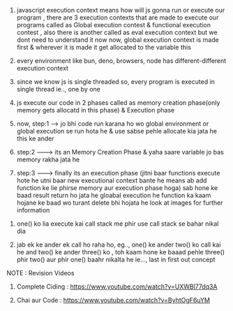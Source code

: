 1. javascript execution context means how will js gonna run or execute our program , there are 3 execution contexts that are made to execute our programs called as Global execution contest & functional execution contest , also there is another called as eval execution context but we dont need to understand it now
now, global execution context is made first &  wherever it is made it get allocated to the variable this

2. every environment like bun, deno, browsers, node has different-different execution context

3. since we know js is single threaded so, every program is executed in single thread ie.., one by one

<!-- How Js execute the code -->
4. js execute our code in 2 phases called as memory creation phase(only memory gets allocatd in this phase) & Execution phase

5. now, step:1 --> jo bhi code run karana ho wo global environment or global execution se run hota he & use sabse pehle allocate kia jata he this ke ander

6. step:2 ---> its an Memory Creation Phase & yaha saare variable jo bas memory rakha jata he 

7. step:3 ---> finally its an execution phase
(jitni baar functions execute hote he utni baar new executional context bante he means ab add function ke lie phirse memory aur execution phase hoga)
sab hone ke baad result return ho jata he gloabal execution he
function ka kaam hojane ke baad wo turant delete bhi hojata he
look at images for further information 


<!-- Call Stack : look at video at 6:15:09 -->
1. one() ko lia execute kai call stack me phir use call stack se bahar nikal dia

2. jab ek ke ander ek call ho raha ho, 
eg.., one() ke ander two() ko call kai he and two() ke ander three() ko , toh kaam hone ke baaad pehle three() phir two() aur phir one() baahr nikalta he ie..., last in first out concept 


NOTE : Revision Videos
1. Complete Ciding : https://www.youtube.com/watch?v=UXWBl77dq3A

2. Chai aur Code :  https://www.youtube.com/watch?v=ByhtOgF6uYM
